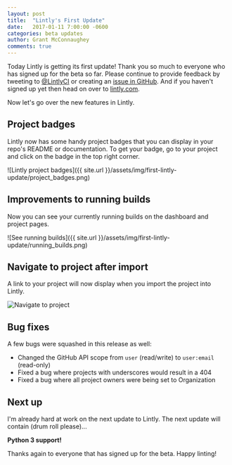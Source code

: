 ```yaml
---
layout: post
title:  "Lintly's First Update"
date:   2017-01-11 7:00:00 -0600
categories: beta updates
author: Grant McConnaughey
comments: true
---
```


Today Lintly is getting its first update! Thank you so much to everyone who has signed up for the beta so far. Please continue to provide feedback by tweeting to [@LintlyCI](https://twitter.com/LintlyCI) or creating an [issue in GitHub](https://github.com/LintlyCI/Lintly-Issues/issues). And if you haven't signed up yet then head on over to [lintly.com](https://lintly.com).

Now let's go over the new features in Lintly.

## Project badges

Lintly now has some handy project badges that you can display in your repo's README or documentation. To get your badge, go to your project and click on the badge in the top right corner.

![Lintly project badges]({{ site.url }}/assets/img/first-lintly-update/project_badges.png)

## Improvements to running builds

Now you can see your currently running builds on the dashboard and project pages.

![See running builds]({{ site.url }}/assets/img/first-lintly-update/running_builds.png)

## Navigate to project after import

A link to your project will now display when you import the project into Lintly.

<img src="{{ site.url }}/assets/img/first-lintly-update/import_links.png" alt="Navigate to project" class="img-50">

## Bug fixes

A few bugs were squashed in this release as well:

* Changed the GitHub API scope from `user` (read/write) to `user:email` (read-only)
* Fixed a bug where projects with underscores would result in a 404
* Fixed a bug where all project owners were being set to Organization

## Next up

I'm already hard at work on the next update to Lintly. The next update will contain (drum roll please)...

**Python 3 support!**

Thanks again to everyone that has signed up for the beta. Happy linting!
